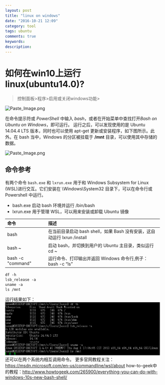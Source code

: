 ```yaml
---
layout: post
title: "linux on windows"
date: "2016-10-21 12:09"
category: tool
tags: ubuntu
comments: true
keywords:
description:
---
```


# 如何在win10上运行linux(ubuntu14.0)?

> 控制面板>程序>启用或关闭windows功能>

![Paste_Image.png](http://upload-images.jianshu.io/upload_images/3078818-6462e4c69e5887be.png?imageMogr2/auto-orient/strip%7CimageView2/2/w/1240)

在命令提示符或 *PowerShell* 中输入 *bash*，或者在开始菜单中查找打开*Bash on Ubuntu on Windows*，即可运行。
运行之后，可以发现使用的是 Ubuntu 14.04.4 LTS 版本，同时也可以使用 apt-get 更新或安装程序，如下图所示。此外。在 bash 当中，Windows 的分区被挂载于 **/mnt** 目录，可以使用其中存储的数据。

![Paste_Image.png](http://upload-images.jianshu.io/upload_images/3078818-df766db7dca6f4a8.png?imageMogr2/auto-orient/strip%7CimageView2/2/w/1240)

## 命令参考

有两个命令 `bash.exe` 和 `lxrun.exe` 用于和 Windows Subsystem for Linux (WSL)进行交互。它们安装在 \Windows\System32 目录下，可以在命令行或 Powershell 中运行。

- bash.exe 启动 bash 环境并运行 /bin/bash
- lxrun.exe 用于管理 WSL，可以用来安装或卸载 Ubuntu 镜像

| 命令 | 描述 |
| :---- | :----- |
| bash	| 在当前目录启动 bash shell，如果 Bash 没有安装，这自动运行 lxrun /install |
| bash ~	| 启动 bash，并切换到用户的 Ubuntu 主目录，类似运行 cd ~ |
| bash -c  "command"	| 运行命令、打印输出并返回 Windows 命令行,例子： bash -c “ls”

```
df -h
lsb_release -a
uname -a
ls /mnt
```
运行结果如下：
![运行结果](/public/img/10/21/1.png)
还可以在两个系统内相互调用命令。
更多官网教程关注：https://msdn.microsoft.com/en-us/commandline/wsl/about
how-to-geek中的教程：http://www.howtogeek.com/265900/everything-you-can-do-with-windows-10s-new-bash-shell/
